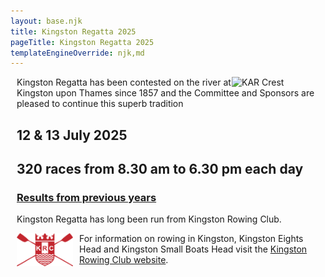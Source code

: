 ```yaml
---
layout: base.njk
title: Kingston Regatta 2025
pageTitle: Kingston Regatta 2025
templateEngineOverride: njk,md
---
```

<div id="nav" style="display:none">1</div>
<div style="margin-left: 10px; text-align: left;">
<!--<img class="karcrest" src="/images/logos/CNMEstatesKARLogo2009.gif" alt="KAR Crest">-->
<img width="150" class="karcrest" src="/images/logos/karcrest.png" alt="KAR Crest" style="float:right;">
<!--test-->
<p> Kingston Regatta has been contested on the river at Kingston upon Thames since 1857 and the Committee and Sponsors are pleased to continue this superb tradition</p>
<div style="position:relative;">
<h2>12 &amp; 13 July 2025</h2>
<h2>320 races from 8.30 am to 6.30 pm each day</h2>
</div>
<h3><a href="/results">Results from previous years</a></h3>		
<div class="krcbox" >
  <p>Kingston Regatta has long been run from Kingston Rowing Club.</p>
  <a href="https://www.kingstonrc.co.uk"><img src="images/logos/KRC_Shield_Red_m.png" alt="KRC Logo" style="float:left; padding-right:10px;width:90px;"></a>
  <p>For information on rowing in Kingston, Kingston Eights Head and Kingston Small Boats Head visit the <a href="https://www.kingstonrc.co.uk">Kingston Rowing Club website</a>.</p>
</div>
</div>